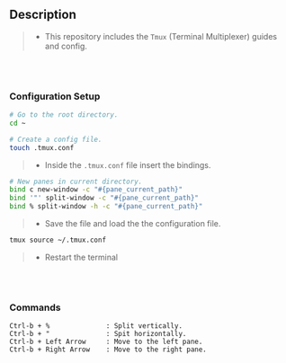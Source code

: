 ## Description
> - This repository includes the `Tmux` (Terminal Multiplexer) guides and config.

<br />
<br />



### Configuration Setup

```bash
# Go to the root directory.
cd ~

# Create a config file.
touch .tmux.conf
```

> - Inside the `.tmux.conf` file insert the bindings.

```bash
# New panes in current directory.
bind c new-window -c "#{pane_current_path}"
bind '"' split-window -c "#{pane_current_path}"
bind % split-window -h -c "#{pane_current_path}"
```

> - Save the file and load the the configuration file.

```bash
tmux source ~/.tmux.conf
```

> - Restart the terminal

<br />
<br />



### Commands

```plaintext
Ctrl-b + %              : Split vertically.
Ctrl-b + "              : Spit horizontally.
Ctrl-b + Left Arrow     : Move to the left pane.
Ctrl-b + Right Arrow    : Move to the right pane.
```

